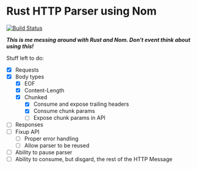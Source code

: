 Rust HTTP Parser using Nom
==========================

[![Build Status](https://travis-ci.org/erikjohnston/rust-nom-http.svg?branch=master)](https://travis-ci.org/erikjohnston/rust-nom-http)

_**This is me messing around with Rust and Nom. Don't event think about using
this!**_

Stuff left to do:
- [x] Requests
- [x] Body types
  - [x] EOF
  - [x] Content-Length
  - [x] Chunked
    - [x] Consume and expose trailing headers
    - [x] Consume chunk params
    - [ ] Expose chunk params in API
- [ ] Responses
- [ ] Fixup API
  - [ ] Proper error handling
  - [ ] Allow parser to be reused
- [ ] Ability to pause parser
- [ ] Ability to consume, but disgard, the rest of the HTTP Message
